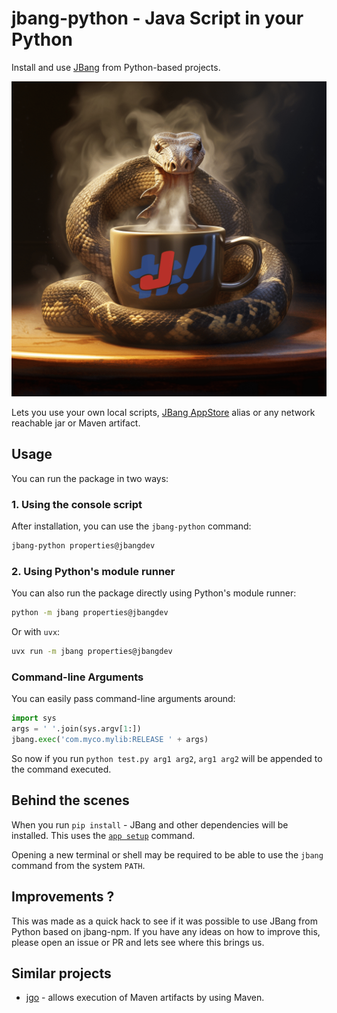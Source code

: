 # jbang-python - Java Script in your Python

Install and use [JBang](https://www.jbang.dev) from Python-based projects.

![](https://github.com/jbangdev/jbang-python/blob/main/python_jbang.png?raw=true)

Lets you use your own local scripts, [JBang AppStore](https://jbang.dev/appstore) alias or any network reachable jar or Maven artifact.

## Usage

You can run the package in two ways:

### 1. Using the console script

After installation, you can use the `jbang-python` command:

```bash
jbang-python properties@jbangdev
```

### 2. Using Python's module runner

You can also run the package directly using Python's module runner:

```bash
python -m jbang properties@jbangdev
```

Or with `uvx`:

```bash
uvx run -m jbang properties@jbangdev
```

### Command-line Arguments

You can easily pass command-line arguments around:

```python
import sys
args = ' '.join(sys.argv[1:])
jbang.exec('com.myco.mylib:RELEASE ' + args)
```

So now if you run `python test.py arg1 arg2`, `arg1 arg2` will be appended to the command executed.

## Behind the scenes

When you run `pip install` - JBang and other dependencies will be installed. This uses the [`app setup`](https://www.jbang.dev/documentation/guide/latest/installation.html#using-jbang) command.

Opening a new terminal or shell may be required to be able to use the `jbang` command from the system `PATH`.

## Improvements ?

This was made as a quick hack to see if it was possible to use JBang from Python based on jbang-npm. If you have any ideas on how to improve this, please open an issue or PR and lets see where this brings us.

## Similar projects

* [jgo](https://pypi.org/project/jgo/) - allows execution of Maven artifacts by using Maven.

